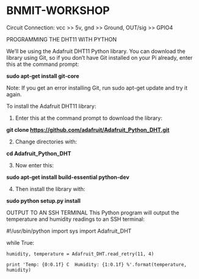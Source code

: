 # BNMIT-WORKSHOP

Circuit Connection:
vcc >> 5v,
gnd >> Ground,
OUT/sig >> GPIO4

PROGRAMMING THE DHT11 WITH PYTHON

We’ll be using the Adafruit DHT11 Python library. You can download the library using Git, so if you don’t have Git installed on your Pi already, enter this at the command prompt:

**sudo apt-get install git-core**

Note: If you get an error installing Git, run sudo apt-get update and try it again.

To install the Adafruit DHT11 library:

1. Enter this at the command prompt to download the library:

**git clone https://github.com/adafruit/Adafruit_Python_DHT.git**

2. Change directories with:

**cd Adafruit_Python_DHT**

3. Now enter this:

**sudo apt-get install build-essential python-dev**

4. Then install the library with:

**sudo python setup.py install**

OUTPUT TO AN SSH TERMINAL
This Python program will output the temperature and humidity readings to an SSH terminal:

#!/usr/bin/python
import sys
import Adafruit_DHT

while True:

    humidity, temperature = Adafruit_DHT.read_retry(11, 4)

    print 'Temp: {0:0.1f} C  Humidity: {1:0.1f} %'.format(temperature, humidity)
